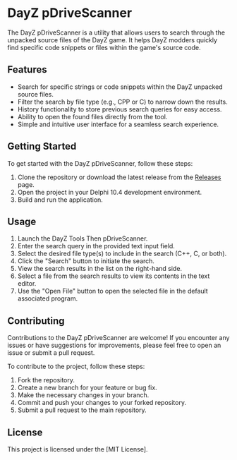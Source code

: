 # DayZ pDriveScanner

The DayZ pDriveScanner is a utility that allows users to search through the unpacked source files of the DayZ game. It helps DayZ modders quickly find specific code snippets or files within the game's source code.

## Features

- Search for specific strings or code snippets within the DayZ unpacked source files.
- Filter the search by file type (e.g., CPP or C) to narrow down the results.
- History functionality to store previous search queries for easy access.
- Ability to open the found files directly from the tool.
- Simple and intuitive user interface for a seamless search experience.

## Getting Started

To get started with the DayZ pDriveScanner, follow these steps:

1. Clone the repository or download the latest release from the [Releases](https://github.com/your-username/dayz-modding-search-tool/releases) page.
2. Open the project in your Delphi 10.4 development environment.
3. Build and run the application.

## Usage

1. Launch the DayZ Tools Then pDriveScanner.
2. Enter the search query in the provided text input field.
3. Select the desired file type(s) to include in the search (C++, C, or both).
4. Click the "Search" button to initiate the search.
5. View the search results in the list on the right-hand side.
6. Select a file from the search results to view its contents in the text editor.
7. Use the "Open File" button to open the selected file in the default associated program.

## Contributing

Contributions to the DayZ pDriveScanner are welcome! If you encounter any issues or have suggestions for improvements, please feel free to open an issue or submit a pull request.

To contribute to the project, follow these steps:

1. Fork the repository.
2. Create a new branch for your feature or bug fix.
3. Make the necessary changes in your branch.
4. Commit and push your changes to your forked repository.
5. Submit a pull request to the main repository.

## License

This project is licensed under the [MIT License].
